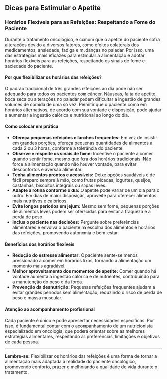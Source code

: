 
## Dicas para Estimular o Apetite

### Horários Flexíveis para as Refeições: Respeitando a Fome do Paciente

Durante o tratamento oncológico, é comum que o apetite do paciente sofra alterações devido a diversos fatores, como efeitos colaterais dos medicamentos, ansiedade, fadiga e mudanças no paladar. Por isso, uma das estratégias mais eficazes para estimular a alimentação é adotar horários flexíveis para as refeições, respeitando os sinais de fome e saciedade do paciente.

#### Por que flexibilizar os horários das refeições?

O padrão tradicional de três grandes refeições ao dia pode não ser adequado para todos os pacientes com câncer. Náuseas, falta de apetite, boca seca ou alterações no paladar podem dificultar a ingestão de grandes volumes de comida de uma só vez. Permitir que o paciente coma em horários alternativos, de acordo com sua vontade e disposição, pode ajudar a aumentar a ingestão calórica e nutricional ao longo do dia.

#### Como colocar em prática

- **Ofereça pequenas refeições e lanches frequentes:** Em vez de insistir em grandes porções, ofereça pequenas quantidades de alimentos a cada 2 ou 3 horas, conforme a tolerância do paciente.
- **Observe e respeite os sinais de fome:** Incentive o paciente a comer quando sentir fome, mesmo que fora dos horários tradicionais. Não force a alimentação quando não houver vontade, para evitar desconfortos e aversão alimentar.
- **Tenha alimentos prontos e acessíveis:** Deixe opções saudáveis e de fácil preparo sempre à mão, como frutas picadas, iogurtes, queijos, castanhas, biscoitos integrais ou sopas leves.
- **Adapte a rotina conforme o dia:** O apetite pode variar de um dia para o outro. Em dias de maior disposição, aproveite para oferecer alimentos mais nutritivos e calóricos.
- **Evite longos períodos em jejum:** Mesmo sem fome, pequenas porções de alimentos leves podem ser oferecidas para evitar a fraqueza e a perda de peso.
- **Inclua o paciente nas decisões:** Pergunte sobre preferências alimentares e envolva o paciente na escolha dos alimentos e horários das refeições, promovendo autonomia e bem-estar.

#### Benefícios dos horários flexíveis

- **Redução do estresse alimentar:** O paciente sente-se menos pressionado a comer em horários fixos, tornando a alimentação um momento mais agradável.
- **Melhor aproveitamento dos momentos de apetite:** Comer quando há vontade aumenta a ingestão calórica e de nutrientes, contribuindo para a manutenção do peso e da força.
- **Prevenção da desnutrição:** Pequenas refeições frequentes ajudam a evitar grandes períodos sem alimentação, reduzindo o risco de perda de peso e massa muscular.

#### Atenção ao acompanhamento profissional

Cada paciente é único e pode apresentar necessidades específicas. Por isso, é fundamental contar com o acompanhamento de um nutricionista especializado em oncologia, que poderá orientar sobre as melhores estratégias alimentares, respeitando as preferências, limitações e objetivos de cada pessoa.

---

**Lembre-se:** Flexibilizar os horários das refeições é uma forma de tornar a alimentação mais adaptada à realidade do paciente oncológico, promovendo conforto, prazer e melhorando a qualidade de vida durante o tratamento.
```
